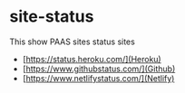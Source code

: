 # site-status
This show PAAS sites status sites

- [https://status.heroku.com/](Heroku)
- [https://www.githubstatus.com/](Github)
- [https://www.netlifystatus.com/](Netlify)
